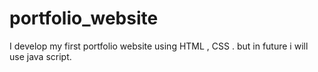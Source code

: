 # portfolio_website
I develop my first  portfolio website using HTML , CSS . but in future i will use java script.
